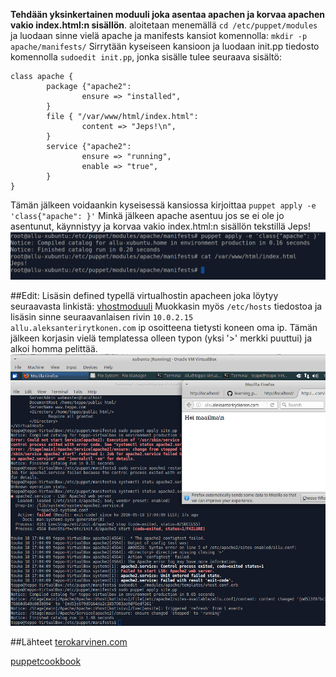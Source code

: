 


**Tehdään yksinkertainen moduuli joka asentaa apachen ja
korvaa apachen vakio index.html:n sisällön**.
aloitetaan menemällä `cd /etc/puppet/modules` ja luodaan sinne vielä
apache ja manifests kansiot komennolla:
`mkdir -p apache/manifests/`
Sirrytään kyseiseen kansioon ja luodaan init.pp tiedosto
komennolla `sudoedit init.pp`, jonka sisälle tulee seuraava
sisältö:
```
class apache {
        package {"apache2":
                ensure => "installed",
        }
        file { "/var/www/html/index.html":
                content => "Jeps!\n",
        }
        service {"apache2":
                ensure => "running",
                enable => "true",
        }
}
```
Tämän jälkeen voidaankin kyseisessä kansiossa kirjoittaa
`puppet apply -e 'class{"apache": }'`
Minkä jälkeen apache asentuu jos se ei ole jo asentunut, käynnistyy ja korvaa
vakio index.html:n sisällön tekstillä Jeps!
![ScreenShot](/images/apassiPuppet.png)

##Edit:
Lisäsin defined typellä virtualhostin apacheen joka löytyy seuraavasta linkistä: [vhostmoduuli](https://github.com/AleksanteriRytkonen/learning_puppet/tree/master/modules/apache)
Muokkasin myös `/etc/hosts` tiedostoa ja lisäsin sinne seuraavanlaisen rivin
`10.0.2.15      allu.aleksanterirytkonen.com` ip osoitteena tietysti koneen oma ip.
Tämän jälkeen korjasin vielä templatessa olleen typon (yksi '>' merkki puuttui) ja alkoi homma pelittää.
![ScreenShot](/images/apachevhost.png)

##Lähteet
[terokarvinen.com](http://terokarvinen.com/2016/aikataulu-%E2%80%93-linuxin-keskitetty-hallinta-ict4tn011-9-loppukevat-2016#comments)

[puppetcookbook](http://www.puppetcookbook.com/)
